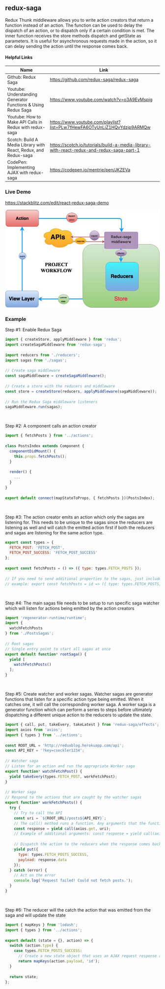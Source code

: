 ## redux-saga

Redux Thunk middleware allows you to write action creators that return a function instead of an action. The function can be used to delay the dispatch of an action, or to dispatch only if a certain condition is met. The inner function receives the store methods dispatch and getState as parameters. It is useful for asynchronous requests made in the action, so it can delay sending the action until the response comes back.

#### Helpful Links
| Name | Link |
|---------------|----------------------------|
| Github: Redux Saga | https://github.com/redux-saga/redux-saga |
| Youtube: Understanding Generator Functions & Using Redux Saga | https://www.youtube.com/watch?v=o3A9EvMspig |
| Youtube: How to Make API Calls in Redux with redux-saga | https://www.youtube.com/playlist?list=PLw7fHewFA6OTyUnLiZ1HQvYdzjp9ARMQw |
| Scotch: Build A Media Library with React, Redux, and Redux-saga | https://scotch.io/tutorials/build-a-media-library-with-react-redux-and-redux-saga-part-1 |
| CodePen: Implementing AJAX with redux-saga | https://codepen.io/mentrie/pen/JKZEVa |

### Live Demo
https://stackblitz.com/edit/react-redux-saga-demo
<br>

![](https://raw.githubusercontent.com/zeckdude/code-references/master/img/react/redux-saga/a.png)

### Example

Step #1: Enable Redux Saga

```js
import { createStore, applyMiddleware } from 'redux';
import createSagaMiddleware from 'redux-saga';

import reducers from './reducers';
import sagas from './sagas';

// Create saga middleware
const sagaMiddleware = createSagaMiddleware();

// Create a store with the reducers and middleware
const store = createStore(reducers, applyMiddleware(sagaMiddleware));

// Run the Redux Saga middleware listeners
sagaMiddleware.run(sagas);
```

<br>

Step #2: A component calls an action creator

```js 
import { fetchPosts } from '../actions';

class PostsIndex extends Component {
  componentDidMount() {
    this.props.fetchPosts();
  }

  render() {
    ...
  }
}

export default connect(mapStateToProps, { fetchPosts })(PostsIndex);
```

<br>

Step #3: The action creator emits an action which only the sagas are listening for. This needs to be unique to the sagas since the reducers are listening as well and will catch the emitted action first if both the reducers and sagas are listening for the same action type.

```js 
export const types = {
  FETCH_POST: 'FETCH_POST',
  FETCH_POST_SUCCESS: 'FETCH_POST_SUCCESS'
};

export const fetchPosts = () => ({ type: types.FETCH_POSTS });

// If you need to send additional properties to the sagas, just include them in the object
// example: export const fetchPosts = id => ({ type: types.FETCH_POSTS, id });
```

<br>

Step #4: The main sagas file needs to be setup to run specific saga watcher which will listen for actions being emitted by the action creators

```js 
import 'regenerator-runtime/runtime';
import {
  watchFetchPosts
} from './PostsSagas';

// Root sagas
// Single entry point to start all sagas at once
export default function* rootSaga() {
  yield [
    watchFetchPosts()
  ];
}
```

<br>

Step #5: Create watcher and worker sagas. Watcher sagas are generator functions that listen for a specific action type being emitted. When it catches one, it will call the corresponding worker saga. A worker saga is a generator function which can perform a series to steps before ultimately dispatching a different unique action to the reducers to update the state.

```js 
import { call, put, takeEvery, takeLatest } from 'redux-saga/effects';
import axios from 'axios';
import { types } from '../actions';

const ROOT_URL = 'http://reduxblog.herokuapp.com/api';
const API_KEY = '?key=cseckler1234';

// Watcher saga
// Listen for an action and run the appropriate Worker saga
export function* watchFetchPost() {
  yield takeEvery(types.FETCH_POST, workFetchPost);
}

// Worker saga
// Respond to the actions that are caught by the watcher sagas
export function* workFetchPosts() {
  try {
    // Try to call the API
    const uri = `${ROOT_URL}/posts${API_KEY}`;
    // The call() method runs a function. Any arguments that the function needs to receive can be added as subsequent parameters.
    const response = yield call(axios.get, uri);
    // Example of additional arguments: const response = yield call(axios.post, uri, values);

    // Dispatch the action to the reducers when the response comes back
    yield put({
      type: types.FETCH_POSTS_SUCCESS,
      payload: response.data
    });
  } catch (error) {
    // Act on the error
    console.log('Request failed! Could not fetch posts.');
  }
}
```

<br>

Step #6: The reducer will the catch the action that was emitted from the saga and will update the state

```js 
import { mapKeys } from 'lodash';
import { types } from '../actions';

export default (state = {}, action) => {
  switch (action.type) {
    case types.FETCH_POSTS_SUCCESS:
      // Create a new state object that uses an AJAX request response and grabs the 'id' property from each object in the response to use as its key
      return mapKeys(action.payload, 'id');
  }

  return state;
};
```
